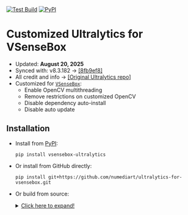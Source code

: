 [![Test Build](https://github.com/numediart/ultralytics-for-vsensebox/actions/workflows/test_build.yaml/badge.svg)](https://github.com/numediart/ultralytics-for-vsensebox/actions/workflows/test_build.yaml) [![PyPI](https://github.com/numediart/ultralytics-for-vsensebox/actions/workflows/publish.yaml/badge.svg)](https://github.com/numediart/ultralytics-for-vsensebox/actions/workflows/publish.yaml)

# Customized Ultralytics for VSenseBox

* Updated: **August 20, 2025**
* Synced with: v8.3.182 -> [[8fb9ef8]](https://github.com/ultralytics/ultralytics/commit/8fb9ef8c20dd3cd872dce96963b1938b427051f3)
* All credit and info -> [[Original Ultralytics repo]](https://github.com/ultralytics/ultralytics)
* Customized for [`VSenseBox`](https://github.com/numediart/vsensebox):
    - Enable OpenCV multithreading
    - Remove restrictions on customized OpenCV
    - Disable dependency auto-install
    - Disable auto update

## Installation

* Install from [PyPI](https://pypi.org/project/vsensebox-ultralytics/):
    ```
    pip install vsensebox-ultralytics
    ``` 
* Or install from GitHub directly:
    ```
    pip install git+https://github.com/numediart/ultralytics-for-vsensebox.git
    ```
* Or build from source:

    <details><summary><ins>Click here to expand!</ins></summary>
    
    ```
    git clone https://github.com/numediart/ultralytics-for-vsensebox.git
    cd ultralytics-for-vsensebox
    python -m pip install --upgrade pip
    python -m pip install -U pip setuptools
    pip install wheel build
    python -m build --wheel --skip-dependency-check --no-isolatio
    cd dist
    ```
    
    </details>
